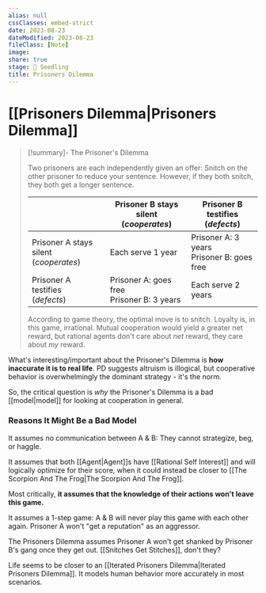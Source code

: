 ```yaml
---
alias: null
cssClasses: embed-strict
date: 2023-08-23
dateModified: 2023-08-23
fileClass: [Note]
image: 
share: true
stage: 🌱 Seedling
title: Prisoners Dilemma
---
```


# [[Prisoners Dilemma|Prisoners Dilemma]]

> [!summary]- The Prisoner's Dilemma
> 
> Two prisoners are each independently given an offer: Snitch on the other prisoner to reduce your sentence. However, if they both snitch, they both get a longer sentence.
>
> | |Prisoner B stays silent  <br>(_cooperates_)|Prisoner B testifies  <br>(_defects_)|
> |---|---|---|
> |Prisoner A stays silent  <br>(_cooperates_)|Each serve 1 year|Prisoner A: 3 years  <br>Prisoner B: goes free|
> |Prisoner A testifies  <br>(_defects_)|Prisoner A: goes free  <br>Prisoner B: 3 years|Each serve 2 years|
>
> According to game theory, the optimal move is to snitch. Loyalty is, in this game, irrational. 
> Mutual cooperation would yield a greater net reward, but rational agents don't care about _net_ reward, they care about _my_ reward.

What's interesting/important about the Prisoner's Dilemma is **how inaccurate it is to real life**. PD suggests altruism is illogical, but cooperative behavior is overwhelmingly the dominant strategy - it's the norm. 

So, the critical question is _why_ the Prisoner's Dilemma is a bad [[model|model]] for looking at cooperation in general. 

### Reasons It Might Be a Bad Model

It assumes no communication between A & B: They cannot strategize, beg, or haggle.

It assumes that both [[Agent|Agent]]s have [[Rational Self Interest]] and will logically optimize for their score, when it could instead be closer to [[The Scorpion And The Frog|The Scorpion And The Frog]].

Most critically, **it assumes that the knowledge of their actions won't leave this game.** 

It assumes a 1-step game: A & B will never play this game with each other again.
Prisoner A won't "get a reputation" as an aggressor. 

The Prisoners Dilemma assumes Prisoner A won't get shanked by Prisoner B's gang once they get out. [[Snitches Get Stitches]], don't they?

Life seems to be closer to an [[Iterated Prisoners Dilemma|Iterated Prisoners Dilemma]]. It models human behavior more accurately in most scenarios.
